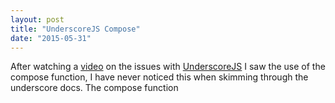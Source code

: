 ```yaml
---
layout: post
title: "UnderscoreJS Compose"
date: "2015-05-31"
---
```


After watching a [video](https://www.youtube.com/watch?v=m3svKOdZijA&app=desktop&utm_content=buffer13c68&utm_medium=social&utm_source=twitter.com&utm_campaign=buffer) on the issues with [UnderscoreJS](http://underscorejs.org/)
I saw the use of the compose function, I have never noticed this when skimming through the underscore docs. The compose function
